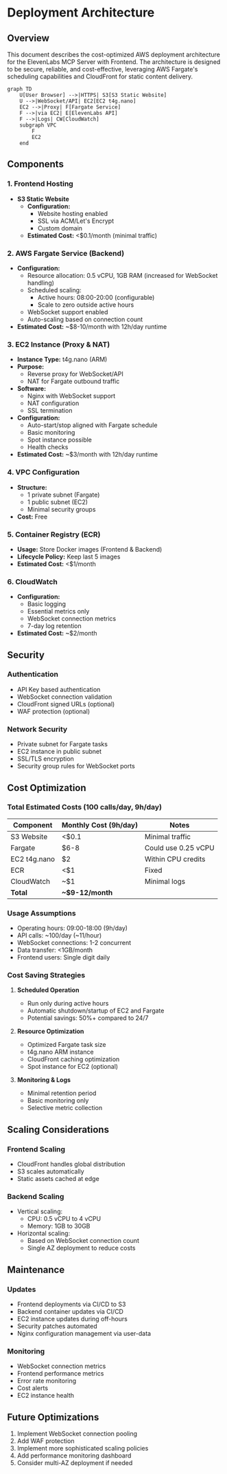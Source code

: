 # Deployment Architecture

## Overview

This document describes the cost-optimized AWS deployment architecture for the ElevenLabs MCP Server with Frontend. The architecture is designed to be secure, reliable, and cost-effective, leveraging AWS Fargate's scheduling capabilities and CloudFront for static content delivery.

```mermaid
graph TD
    U[User Browser] -->|HTTPS| S3[S3 Static Website]
    U -->|WebSocket/API| EC2[EC2 t4g.nano]
    EC2 -->|Proxy| F[Fargate Service]
    F -->|via EC2| E[ElevenLabs API]
    F -->|Logs| CW[CloudWatch]
    subgraph VPC
        F
        EC2
    end
```

## Components

### 1. Frontend Hosting
- **S3 Static Website**
  - **Configuration:**
    - Website hosting enabled
    - SSL via ACM/Let's Encrypt
    - Custom domain
  - **Estimated Cost:** <$0.1/month (minimal traffic)

### 2. AWS Fargate Service (Backend)
- **Configuration:**
  - Resource allocation: 0.5 vCPU, 1GB RAM (increased for WebSocket handling)
  - Scheduled scaling:
    - Active hours: 08:00-20:00 (configurable)
    - Scale to zero outside active hours
  - WebSocket support enabled
  - Auto-scaling based on connection count
- **Estimated Cost:** ~$8-10/month with 12h/day runtime

### 3. EC2 Instance (Proxy & NAT)
- **Instance Type:** t4g.nano (ARM)
- **Purpose:** 
  - Reverse proxy for WebSocket/API
  - NAT for Fargate outbound traffic
- **Software:**
  - Nginx with WebSocket support
  - NAT configuration
  - SSL termination
- **Configuration:**
  - Auto-start/stop aligned with Fargate schedule
  - Basic monitoring
  - Spot instance possible
  - Health checks
- **Estimated Cost:** ~$3/month with 12h/day runtime

### 4. VPC Configuration
- **Structure:**
  - 1 private subnet (Fargate)
  - 1 public subnet (EC2)
  - Minimal security groups
- **Cost:** Free

### 5. Container Registry (ECR)
- **Usage:** Store Docker images (Frontend & Backend)
- **Lifecycle Policy:** Keep last 5 images
- **Estimated Cost:** <$1/month

### 6. CloudWatch
- **Configuration:**
  - Basic logging
  - Essential metrics only
  - WebSocket connection metrics
  - 7-day log retention
- **Estimated Cost:** ~$2/month

## Security

### Authentication
- API Key based authentication
- WebSocket connection validation
- CloudFront signed URLs (optional)
- WAF protection (optional)

### Network Security
- Private subnet for Fargate tasks
- EC2 instance in public subnet
- SSL/TLS encryption
- Security group rules for WebSocket ports

## Cost Optimization

### Total Estimated Costs (100 calls/day, 9h/day)
| Component           | Monthly Cost (9h/day) | Notes |
|--------------------|----------------------|-----------------|
| S3 Website         | <$0.1               | Minimal traffic |
| Fargate            | $6-8                | Could use 0.25 vCPU |
| EC2 t4g.nano       | $2                  | Within CPU credits |
| ECR                | <$1                 | Fixed |
| CloudWatch         | ~$1                 | Minimal logs |
| **Total**          | **~$9-12/month**   | |

### Usage Assumptions
- Operating hours: 09:00-18:00 (9h/day)
- API calls: ~100/day (~11/hour)
- WebSocket connections: 1-2 concurrent
- Data transfer: <1GB/month
- Frontend users: Single digit daily

### Cost Saving Strategies
1. **Scheduled Operation**
   - Run only during active hours
   - Automatic shutdown/startup of EC2 and Fargate
   - Potential savings: 50%+ compared to 24/7

2. **Resource Optimization**
   - Optimized Fargate task size
   - t4g.nano ARM instance
   - CloudFront caching optimization
   - Spot instance for EC2 (optional)

3. **Monitoring & Logs**
   - Minimal retention period
   - Basic monitoring only
   - Selective metric collection

## Scaling Considerations

### Frontend Scaling
- CloudFront handles global distribution
- S3 scales automatically
- Static assets cached at edge

### Backend Scaling
- Vertical scaling:
  - CPU: 0.5 vCPU to 4 vCPU
  - Memory: 1GB to 30GB
- Horizontal scaling:
  - Based on WebSocket connection count
  - Single AZ deployment to reduce costs

## Maintenance

### Updates
- Frontend deployments via CI/CD to S3
- Backend container updates via CI/CD
- EC2 instance updates during off-hours
- Security patches automated
- Nginx configuration management via user-data

### Monitoring
- WebSocket connection metrics
- Frontend performance metrics
- Error rate monitoring
- Cost alerts
- EC2 instance health

## Future Optimizations
1. Implement WebSocket connection pooling
2. Add WAF protection
3. Implement more sophisticated scaling policies
4. Add performance monitoring dashboard
5. Consider multi-AZ deployment if needed 